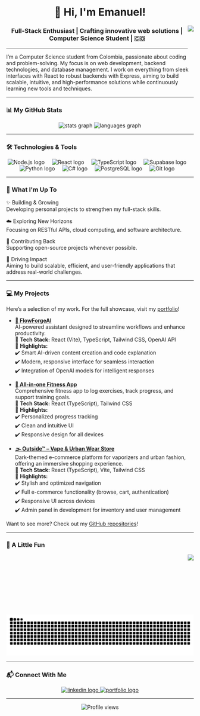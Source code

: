 <h1 align="center">👋 Hi, I'm Emanuel!</h1>
<img align="right" height="100" src="https://media0.giphy.com/media/v1.Y2lkPTc5MGI3NjExZDB5Y3E2Nmt0bGsxdTUzcTVnbnMxczlpNzJyZ2h0M3hjb21vaGhlNyZlcD12MV9pbnRlcm5hbF9naWZfYnlfaWQmY3Q9cw/3o6gE51uXycrKW6D84/giphy.gif"/>
<h3 align="center">Full-Stack Enthusiast | Crafting innovative web solutions | Computer Science Student | 🇨🇴</h3>

---

<p align="left">I’m a Computer Science student from Colombia, passionate about coding and problem-solving. My focus is on web development, backend technologies, and database management. I work on everything from sleek interfaces with React to robust backends with Express, aiming to build scalable, intuitive, and high-performance solutions while continuously learning new tools and techniques.
</p>

---

### 📊 My GitHub Stats

<div align="center">
  <img src="https://github-readme-stats.vercel.app/api?username=Emanuel0428&theme=blueberry&show_icons=true&hide_border=true&count_private=true" height="150" alt="stats graph" />
  <img src="https://github-readme-stats.vercel.app/api/top-langs/?username=Emanuel0428&theme=blueberry&show_icons=true&hide_border=true&layout=compact" height="150" alt="languages graph" />
</div>

---

### 🛠️ Technologies & Tools

<div align="center">
  <img src="https://cdn.jsdelivr.net/gh/devicons/devicon/icons/nodejs/nodejs-original.svg" height="40" alt="Node.js logo" />
  <img width="12" />
  
  <img src="https://cdn.jsdelivr.net/gh/devicons/devicon/icons/react/react-original.svg" height="40" alt="React logo" />
  <img width="12" />
  
  <img src="https://cdn.jsdelivr.net/gh/devicons/devicon/icons/typescript/typescript-plain.svg" height="40" alt="TypeScript logo" />
  <img width="12" />
  
  <img src="https://cdn.jsdelivr.net/gh/devicons/devicon@latest/icons/supabase/supabase-original.svg" height="40" alt="Supabase logo" />
  <img width ="12" />
          
  
  <img src="https://cdn.jsdelivr.net/gh/devicons/devicon/icons/python/python-original.svg" height="40" alt="Python logo" />
  <img width="12" />
  
  <img src="https://cdn.jsdelivr.net/gh/devicons/devicon/icons/csharp/csharp-original.svg" height="40" alt="C# logo" />
  <img width="12" />
  
  <img src="https://cdn.jsdelivr.net/gh/devicons/devicon/icons/postgresql/postgresql-original.svg" height="40" alt="PostgreSQL logo" />
  <img width="12" />
  
  <img src="https://cdn.jsdelivr.net/gh/devicons/devicon/icons/git/git-original.svg" height="40" alt="Git logo" />
  <img width="12" />
  
  
</div>


---

### 🚀 What I'm Up To

✨ Building & Growing  
Developing personal projects to strengthen my full-stack skills.  

☁️ Exploring New Horizons  
Focusing on RESTful APIs, cloud computing, and software architecture.  

🤝 Contributing Back  
Supporting open-source projects whenever possible.  

🎯 Driving Impact  
Aiming to build scalable, efficient, and user-friendly applications that address real-world challenges.  

---

### 💻 My Projects

<p align="left">Here’s a selection of my work. For the full showcase, visit my <a href="https://ema-portafolio.vercel.app/" target="_blank">portfolio</a>!</p>

- **[🧠 FlowForgeAI](https://github.com/Emanuel0428/FlowForgeAI)**  
AI-powered assistant designed to streamline workflows and enhance productivity.  
🔹 **Tech Stack:** React (Vite), TypeScript, Tailwind CSS, OpenAI API  
🔹 **Highlights:**  
✔️ Smart AI-driven content creation and code explanation  
✔️ Modern, responsive interface for seamless interaction  
✔️ Integration of OpenAI models for intelligent responses  

- **[💪 All-in-one Fitness App](https://github.com/Emanuel0428/all-in-one-fitness-app)**  
Comprehensive fitness app to log exercises, track progress, and support training goals.  
🔹 **Tech Stack:** React (TypeScript), Tailwind CSS  
🔹 **Highlights:**  
✔️ Personalized progress tracking  
✔️ Clean and intuitive UI  
✔️ Responsive design for all devices  

- **[🌫️ Outside™ – Vape & Urban Wear Store](https://github.com/Emanuel0428/outside-project)**  
Dark-themed e-commerce platform for vaporizers and urban fashion, offering an immersive shopping experience.  
🔹 **Tech Stack:** React (TypeScript), Vite, Tailwind CSS  
🔹 **Highlights:**  
✔️ Stylish and optimized navigation  
✔️ Full e-commerce functionality (browse, cart, authentication)  
✔️ Responsive UI across devices  
✔️ Admin panel in development for inventory and user management  

<p align="left">Want to see more? Check out my <a href="https://github.com/Emanuel0428?tab=repositories" target="_blank">GitHub repositories</a>!</p>

---

### 🎨 A Little Fun

<div align="center">
  <img align="right" height="160" src="https://cdn.pixabay.com/animation/2025/02/04/01/20/01-20-14-933_512.gif" />
  <br><br>
  <img src="https://raw.githubusercontent.com/Emanuel0428/Emanuel0428/output/snake.svg" alt="Snake animation" />
</div>

---

### 📬 Connect With Me

<div align="center">
  <a href="https://www.linkedin.com/in/emanuel-londo%C3%B1o-osorio-835315174/" target="_blank">
    <img src="https://img.shields.io/static/v1?message=LinkedIn&logo=linkedin&label=&color=0077B5&logoColor=white&labelColor=&style=for-the-badge" height="35" alt="linkedin logo" />
  </a>
  <a href="https://ema-portafolio.vercel.app/" target="_blank">
    <img src="https://img.shields.io/static/v1?message=Portfolio&logo=vercel&label=&color=000000&logoColor=white&labelColor=&style=for-the-badge" height="35" alt="portfolio logo" />
  </a>
</div>

---

<div align="center">
  <img src="https://komarev.com/ghpvc/?username=Emanue0428&base=300&abbreviated=true&color=blue&label=Hi!!" alt="Profile views" />
</div>

